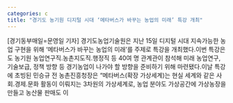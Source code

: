 ```yaml
---
categories: c
title: "경기도 농기원 디지털 시대 ‘메타버스가 바꾸는 농업의 미래’ 특강 개최"
---
```

[경기동부매일=문영일 기자] 경기도농업기술원은 지난 15일 디지털 시대 지속가능한 농업 구현을 위해 ‘메타버스가 바꾸는 농업의 미래’를 주제로 특강을 개최했다.이번 특강은 도 농기원 농업연구직․농촌지도직․행정직 등 40여 명 관계관이 참석해 미래 농업연구, 기술보급, 정책 방향 등 경기농업이 나가야 할 방향을 준비하기 위해 마련됐다.이날 특강에 초빙된 민승규 전 농촌진흥청장은 “메타버스(확장 가상세계)는 현실 세계와 같은 사회․경제․문화 활동이 이뤄지는 3차원의 가상세계로, 농업 분야도 가상공간에 가상농장을 만들고 농산물 판매도 이